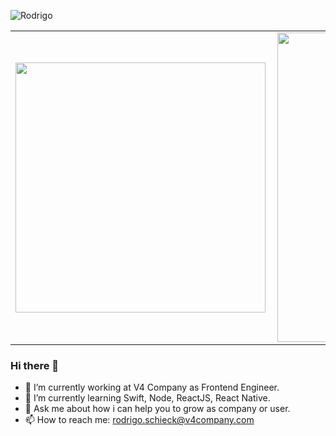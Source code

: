 ![Rodrigo](https://user-images.githubusercontent.com/21986811/119857316-d54a3600-bee9-11eb-9ab6-877ac11d953f.png)

<center>
<table>
  <tr>
      <td><img width="400px" align="left" src="https://github-readme-stats.vercel.app/api/top-langs/?username=rodrigodh&hide=html&layout=compact&theme=tokyonight" /></td>
      <td><img width="495px" align="left" src="https://github-readme-stats.vercel.app/api?username=rodrigodh&theme=tokyonight" /></td>
  </tr>   
</table>
</center>

### Hi there 👋

- 🔭 I’m currently working at V4 Company as Frontend Engineer.
- 🌱 I’m currently learning Swift, Node, ReactJS, React Native.
- 💬 Ask me about how i can help you to grow as company or user.
- 📫 How to reach me: rodrigo.schieck@v4company.com
